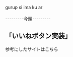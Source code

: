 gurup si ima ku ar
<br>
<br>
---------今頭---------
<h2>「いいねボタン実装」</h2>
<p>参考にしたサイトはこちら<strong></strong></p>
